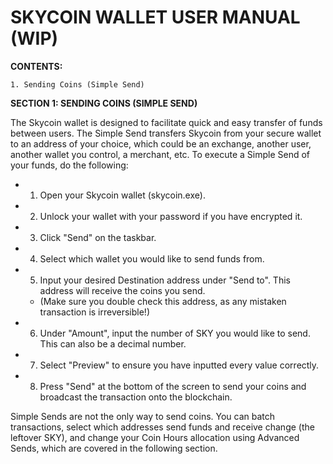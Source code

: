 # SKYCOIN WALLET USER MANUAL (WIP)

**CONTENTS:**
	
	1. Sending Coins (Simple Send)

**SECTION 1: SENDING COINS (SIMPLE SEND)**

The Skycoin wallet is designed to facilitate quick and easy transfer of funds between users. The Simple Send transfers Skycoin from your secure wallet to an address of your choice, which could be an exchange, another user, another wallet you control, a merchant, etc. To execute a Simple Send of your funds, do the following:

- 1. Open your Skycoin wallet (skycoin.exe). 
- 2. Unlock your wallet with your password if you have encrypted it.
-	3. Click "Send" on the taskbar.
-	4. Select which wallet you would like to send funds from. 
-	5. Input your desired Destination address under "Send to". This address will receive the coins you send.
	-	(Make sure you double check this address, as any mistaken transaction is irreversible!)
-	6. Under "Amount", input the number of SKY you would like to send. This can also be a decimal number. 
-	7. Select "Preview" to ensure you have inputted every value correctly.
-	8. Press "Send" at the bottom of the screen to send your coins and broadcast the transaction onto the blockchain.

	
Simple Sends are not the only way to send coins. You can batch transactions, select which addresses send funds and receive change (the leftover SKY), and change your Coin Hours allocation using Advanced Sends, which are
covered in the following section. 
